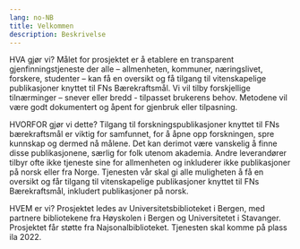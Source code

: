 ```yaml
---
lang: no-NB
title: Velkommen
description: Beskrivelse
---
```



HVA gjør vi? Målet for prosjektet er å etablere en transparent gjenfinningstjeneste der alle – allmenheten, kommuner, næringslivet, forskere, studenter – kan få en oversikt og få tilgang til vitenskapelige publikasjoner knyttet til FNs Bærekraftsmål. Vi vil tilby forskjellige tilnærminger – snever eller bredd - tilpasset brukerens behov. Metodene vil være godt dokumentert og åpent for gjenbruk eller tilpasning.

HVORFOR gjør vi dette? Tilgang til forskningspublikasjoner knyttet til FNs bærekraftsmål er viktig for samfunnet, for å åpne opp forskningen, spre kunnskap og dermed nå målene. Det kan derimot være vanskelig å finne disse publikasjonene, særlig for folk utenom akademia. Andre leverandører tilbyr ofte ikke tjeneste sine for allmenheten og inkluderer ikke publikasjoner på norsk eller fra Norge. Tjenesten vår skal gi alle muligheten å få en oversikt og får tilgang til vitenskapelige publikasjoner knyttet til FNs Bærekraftsmål, inkludert publikasjoner på norsk.

HVEM er vi? Prosjektet ledes av Universitetsbiblioteket i Bergen, med partnere bibliotekene fra Høyskolen i Bergen og Universitetet i Stavanger. Prosjektet får støtte fra Najsonalbiblioteket. Tjenesten skal komme på plass ila 2022.
